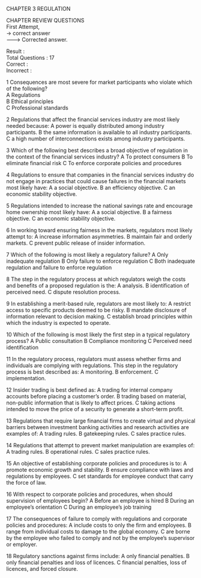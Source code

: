 CHAPTER 3 REGULATION

CHAPTER REVIEW QUESTIONS    
First Attempt,     
-> correct answer      
---> Corrected answer.    

Result :     
Total Questions : 17       
Correct :        
Incorrect :     

1 Consequences are most severe for market participants who violate which of the following?    
A Regulations    
B Ethical principles     
C Professional standards    

2 Regulations that affect the financial services industry are most likely needed because:
A power is equally distributed among industry participants.
B the same information is available to all industry participants.
C a high number of interconnections exists among industry participants.

3 Which of the following best describes a broad objective of regulation in the context of the financial services industry?
A To protect consumers
B To eliminate financial risk
C To enforce corporate policies and procedures

4 Regulations to ensure that companies in the financial services industry do not engage in practices that could cause failures in the financial markets most likely have:
A a social objective.
B an efficiency objective.
C an economic stability objective.

5 Regulations intended to increase the national savings rate and encourage home ownership most likely have:
A a social objective.
B a fairness objective.
C an economic stability objective.

6 In working toward ensuring fairness in the markets, regulators most likely attempt to:
A increase information asymmetries.
B maintain fair and orderly markets.
C prevent public release of insider information.

7 Which of the following is most likely a regulatory failure?
A Only inadequate regulation
B Only failure to enforce regulation
C Both inadequate regulation and failure to enforce regulation

8 The step in the regulatory process at which regulators weigh the costs and benefits of a proposed regulation is the:
A analysis.
B identification of perceived need.
C dispute resolution process.

9 In establishing a merit-based rule, regulators are most likely to:
A restrict access to specific products deemed to be risky.
B mandate disclosure of information relevant to decision making.
C establish broad principles within which the industry is expected to operate.

10 Which of the following is most likely the first step in a typical regulatory process?
A Public consultation
B Compliance monitoring
C Perceived need identification

11 In the regulatory process, regulators must assess whether firms and individuals are complying with regulations. This step in the regulatory process is best described as:
A monitoring.
B enforcement.
C implementation.

12 Insider trading is best defined as:
A trading for internal company accounts before placing a customer’s order.
B trading based on material, non-public information that is likely to affect prices.
C taking actions intended to move the price of a security to generate a short-term profit.

13 Regulations that require large financial firms to create virtual and physical barriers between investment banking activities and research activities are examples of:
A trading rules.
B gatekeeping rules.
C sales practice rules.

14 Regulations that attempt to prevent market manipulation are examples of:
A trading rules.
B operational rules.
C sales practice rules.

15 An objective of establishing corporate policies and procedures is to:
A promote economic growth and stability.
B ensure compliance with laws and regulations by employees.
C set standards for employee conduct that carry the force of law.

16 With respect to corporate policies and procedures, when should supervision of employees begin?
A Before an employee is hired
B During an employee’s orientation
C During an employee’s job training

17 The consequences of failure to comply with regulations and corporate policies and procedures:
A include costs to only the firm and employees.
B range from individual costs to damage to the global economy.
C are borne by the employee who failed to comply and not by the employee’s supervisor or employer.

18 Regulatory sanctions against firms include:
A only financial penalties.
B only financial penalties and loss of licences.
C financial penalties, loss of licences, and forced closure.
